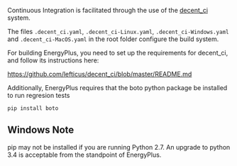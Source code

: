 Continuous Integration is facilitated through the use of the [decent_ci](https://github.com/lefticus/decent_ci) system.

The files `.decent_ci.yaml`, `.decent_ci-Linux.yaml`, `.decent_ci-Windows.yaml` and `.decent_ci-MacOS.yaml` in the root
folder configure the build system. 

For building EnergyPlus, you need to set up the requirements for decent_ci, and follow its instructions here:

https://github.com/lefticus/decent_ci/blob/master/README.md

Additionally, EnergyPlus requires that the boto python package be installed to run regresion tests

`pip install boto`

## Windows Note

pip may not be installed if you are running Python 2.7. An upgrade to python 3.4 is acceptable from the standpoint
of EnergyPlus.

